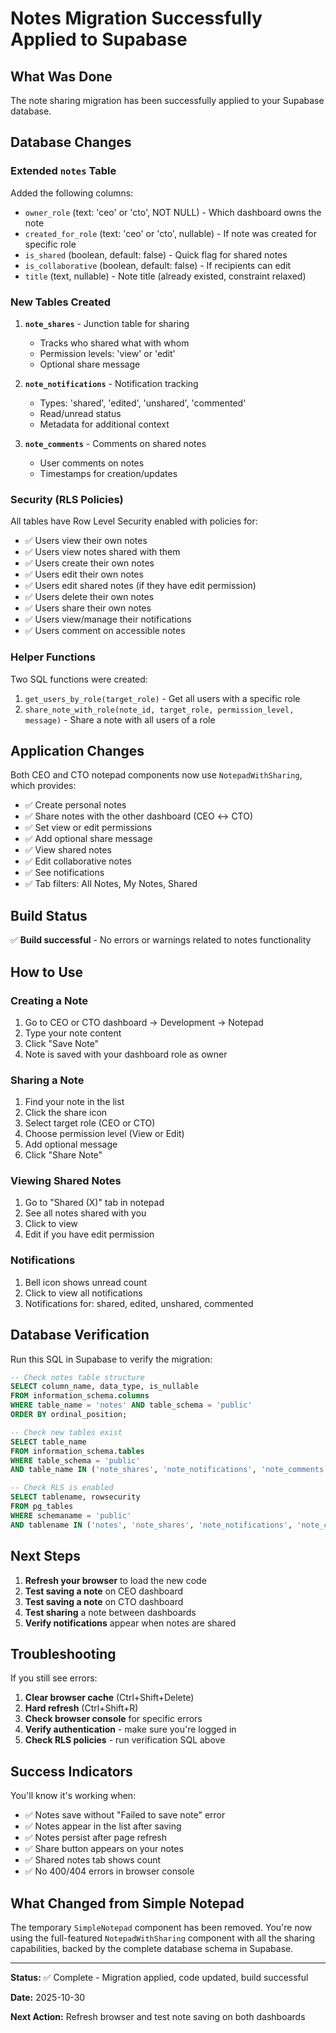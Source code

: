 # Notes Migration Successfully Applied to Supabase

## What Was Done

The note sharing migration has been successfully applied to your Supabase database.

## Database Changes

### Extended `notes` Table
Added the following columns:
- `owner_role` (text: 'ceo' or 'cto', NOT NULL) - Which dashboard owns the note
- `created_for_role` (text: 'ceo' or 'cto', nullable) - If note was created for specific role
- `is_shared` (boolean, default: false) - Quick flag for shared notes
- `is_collaborative` (boolean, default: false) - If recipients can edit
- `title` (text, nullable) - Note title (already existed, constraint relaxed)

### New Tables Created
1. **`note_shares`** - Junction table for sharing
   - Tracks who shared what with whom
   - Permission levels: 'view' or 'edit'
   - Optional share message

2. **`note_notifications`** - Notification tracking
   - Types: 'shared', 'edited', 'unshared', 'commented'
   - Read/unread status
   - Metadata for additional context

3. **`note_comments`** - Comments on shared notes
   - User comments on notes
   - Timestamps for creation/updates

### Security (RLS Policies)
All tables have Row Level Security enabled with policies for:
- ✅ Users view their own notes
- ✅ Users view notes shared with them
- ✅ Users create their own notes
- ✅ Users edit their own notes
- ✅ Users edit shared notes (if they have edit permission)
- ✅ Users delete their own notes
- ✅ Users share their own notes
- ✅ Users view/manage their notifications
- ✅ Users comment on accessible notes

### Helper Functions
Two SQL functions were created:
1. `get_users_by_role(target_role)` - Get all users with a specific role
2. `share_note_with_role(note_id, target_role, permission_level, message)` - Share a note with all users of a role

## Application Changes

Both CEO and CTO notepad components now use `NotepadWithSharing`, which provides:
- ✅ Create personal notes
- ✅ Share notes with the other dashboard (CEO ↔ CTO)
- ✅ Set view or edit permissions
- ✅ Add optional share message
- ✅ View shared notes
- ✅ Edit collaborative notes
- ✅ See notifications
- ✅ Tab filters: All Notes, My Notes, Shared

## Build Status

✅ **Build successful** - No errors or warnings related to notes functionality

## How to Use

### Creating a Note
1. Go to CEO or CTO dashboard → Development → Notepad
2. Type your note content
3. Click "Save Note"
4. Note is saved with your dashboard role as owner

### Sharing a Note
1. Find your note in the list
2. Click the share icon
3. Select target role (CEO or CTO)
4. Choose permission level (View or Edit)
5. Add optional message
6. Click "Share Note"

### Viewing Shared Notes
1. Go to "Shared (X)" tab in notepad
2. See all notes shared with you
3. Click to view
4. Edit if you have edit permission

### Notifications
1. Bell icon shows unread count
2. Click to view all notifications
3. Notifications for: shared, edited, unshared, commented

## Database Verification

Run this SQL in Supabase to verify the migration:

```sql
-- Check notes table structure
SELECT column_name, data_type, is_nullable
FROM information_schema.columns
WHERE table_name = 'notes' AND table_schema = 'public'
ORDER BY ordinal_position;

-- Check new tables exist
SELECT table_name
FROM information_schema.tables
WHERE table_schema = 'public'
AND table_name IN ('note_shares', 'note_notifications', 'note_comments');

-- Check RLS is enabled
SELECT tablename, rowsecurity
FROM pg_tables
WHERE schemaname = 'public'
AND tablename IN ('notes', 'note_shares', 'note_notifications', 'note_comments');
```

## Next Steps

1. **Refresh your browser** to load the new code
2. **Test saving a note** on CEO dashboard
3. **Test saving a note** on CTO dashboard
4. **Test sharing** a note between dashboards
5. **Verify notifications** appear when notes are shared

## Troubleshooting

If you still see errors:

1. **Clear browser cache** (Ctrl+Shift+Delete)
2. **Hard refresh** (Ctrl+Shift+R)
3. **Check browser console** for specific errors
4. **Verify authentication** - make sure you're logged in
5. **Check RLS policies** - run verification SQL above

## Success Indicators

You'll know it's working when:
- ✅ Notes save without "Failed to save note" error
- ✅ Notes appear in the list after saving
- ✅ Notes persist after page refresh
- ✅ Share button appears on your notes
- ✅ Shared notes tab shows count
- ✅ No 400/404 errors in browser console

## What Changed from Simple Notepad

The temporary `SimpleNotepad` component has been removed. You're now using the full-featured `NotepadWithSharing` component with all the sharing capabilities, backed by the complete database schema in Supabase.

---

**Status:** ✅ Complete - Migration applied, code updated, build successful

**Date:** 2025-10-30

**Next Action:** Refresh browser and test note saving on both dashboards
